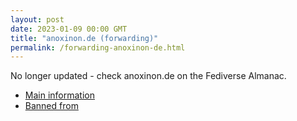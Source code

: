 ```yaml
---
layout: post
date: 2023-01-09 00:00 GMT
title: "anoxinon.de (forwarding)"
permalink: /forwarding-anoxinon-de.html
---
```


No longer updated - check anoxinon.de on the Fediverse Almanac.

* [Main information](https://www.fediversealmanac.com/api/v1/instances/anoxinon.de)
* [Banned from](https://www.fediversealmanac.com/api/v1/instances/anoxinon.de/banned_from)

